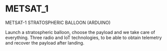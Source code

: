 # METSAT_1
METSAT-1 STRATOSPHERIC BALLOON (ARDUINO)

Launch a stratospheric balloon, choose the payload and we take care of everything.
Three radio and IoT technologies, to be able to obtain telemetry and recover the payload after landing.
